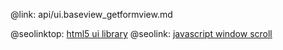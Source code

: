 @link: api/ui.baseview_getformview.md

@seolinktop: [html5 ui library](https://webix.com)
@seolink: [javascript window scroll](https://webix.com/widget/scrollview/)